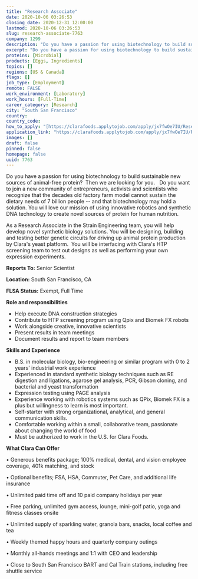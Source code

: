 ```yaml
---
title: "Research Associate"
date: 2020-10-06 03:26:53
closing_date: 2020-12-31 12:00:00
lastmod: 2020-10-06 03:26:53
slug: research-associate-7763
company: 1299
description: "Do you have a passion for using biotechnology to build sustainable new sources of animal-free protein?  Then we are looking for you.   Do you want to join a new community of entrepreneurs, activists and scientists who recognize that the decades old factory farm model cannot sustain the dietary needs of 7 billion people – and that biotechnology may hold a solution. You will love our mission of using innovative robotics and synthetic DNA technology to create novel sources of protein for human nutrition."
excerpt: "Do you have a passion for using biotechnology to build sustainable new sources of animal-free protein?  Then we are looking for you.   Do you want to join a new community of entrepreneurs, activists and scientists who recognize that the decades old factory farm model cannot sustain the dietary needs of 7 billion people – and that biotechnology may hold a solution. You will love our mission of using innovative robotics and synthetic DNA technology to create novel sources of protein for human nutrition."
proteins: [Microbial]
products: [Eggs, Ingredients]
topics: []
regions: [US & Canada]
flags: []
job_type: [Employment]
remote: FALSE
work_environment: [Laboratory]
work_hours: [Full-Time]
career_category: [Research]
city: "South San Francisco"
country: 
country_code: 
how_to_apply: "[https://clarafoods.applytojob.com/apply/jx7fwOe7IU/Research-Associate?s...](https://clarafoods.applytojob.com/apply/jx7fwOe7IU/Research-Associate?source=proteinreport)"
application_link: "https://clarafoods.applytojob.com/apply/jx7fwOe7IU/Research-Associate?source=proteinreport"
images: []
draft: false
pinned: false
homepage: false
uuid: 7763
---
```

Do you have a passion for using biotechnology to build sustainable new
sources of animal-free protein?  Then we are looking for you.   Do you
want to join a new community of entrepreneurs, activists and scientists
who recognize that the decades old factory farm model cannot sustain the
dietary needs of 7 billion people -- and that biotechnology may hold a
solution. You will love our mission of using innovative robotics and
synthetic DNA technology to create novel sources of protein for human
nutrition.

As a Research Associate in the Strain Engineering team, you will help
develop novel synthetic biology solutions. You will be designing,
building and testing better genetic circuits for driving up animal
protein production by Clara's yeast platform.  You will be interfacing
with Clara's HTP screening team to test out designs as well as
performing your own expression experiments.

**Reports To:** Senior Scientist

**Location:** South San Francisco, CA

**FLSA Status:** Exempt, Full Time

**Role and responsibilities**

-   Help execute DNA construction strategies 
-   Contribute to HTP screening program using Qpix and Biomek FX robots
-   Work alongside creative, innovative scientists
-   Present results in team meetings
-   Document results and report to team members

**Skills and Experience**

-   B.S. in molecular biology, bio-engineering or similar program with 0
    to 2 years' industrial work experience
-   Experienced in standard synthetic biology techniques such as RE
    digestion and ligations, agarose gel analysis, PCR, Gibson cloning,
    and bacterial and yeast transformation
-   Expression testing using PAGE analysis 
-   Experience working with robotics systems such as QPix, Biomek FX is
    a plus but willingness to learn is most important.
-   Self-starter with strong organizational, analytical, and general
    communication skills.
-   Comfortable working within a small, collaborative team, passionate
    about changing the world of food
-   Must be authorized to work in the U.S. for Clara Foods.

**What Clara Can Offer**

• Generous benefits package; 100% medical, dental, and vision employee
coverage, 401k matching, and stock

• Optional benefits; FSA, HSA, Commuter, Pet Care, and additional life
insurance

• Unlimited paid time off and 10 paid company holidays per year

• Free parking, unlimited gym access, lounge, mini-golf patio, yoga and
fitness classes onsite

• Unlimited supply of sparkling water, granola bars, snacks, local
coffee and tea

• Weekly themed happy hours and quarterly company outings

• Monthly all-hands meetings and 1:1 with CEO and leadership

• Close to South San Francisco BART and Cal Train stations, including
free shuttle service
